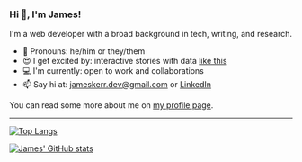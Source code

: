 ### Hi 👋, I'm James!

I'm a web developer with a broad background in tech, writing, and research.

- 💬 Pronouns: he/him or they/them
- 😍 I get excited by: interactive stories with data [like this](https://pudding.cool/2022/04/random/)
- 💻 I'm currently: open to work and collaborations
- 📫 Say hi at: jameskerr.dev@gmail.com or [LinkedIn](https://www.linkedin.com/in/james-a-kerr/)

You can read some more about me on [my profile page](https://jameskerr.dev).

---

[![Top Langs](https://github-readme-stats.vercel.app/api/top-langs/?username=jamkerr&theme=jolly)](https://github.com/anuraghazra/github-readme-stats)

[![James' GitHub stats](https://github-readme-stats.vercel.app/api?username=jamkerr&theme=jolly&show_icons=true)](https://github.com/anuraghazra/github-readme-stats)

<!--
**jamkerr/jamkerr** is a ✨ _special_ ✨ repository because its `README.md` (this file) appears on your GitHub profile.

Here are some ideas to get you started:

- 🔭 I’m currently working on ...
- 🌱 I’m currently learning ...
- 👯 I’m looking to collaborate on ...
- 🤔 I’m looking for help with ...
- 💬 Ask me about ...
- 📫 How to reach me: ...
- 😄 Pronouns: ...
- ⚡ Fun fact: ...
-->
